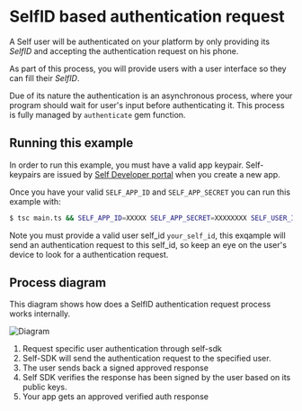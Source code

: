 # SelfID based authentication request

A Self user will be authenticated on your platform by only providing its _SelfID_ and accepting the authentication request on his phone.

As part of this process, you will provide users with a user interface so they can fill their _SelfID_.

Due of its nature the authentication is an asynchronous process, where your program should wait for user's input before authenticating it. This process is fully managed by `authenticate` gem function.

## Running this example

In order to run this example, you must have a valid app keypair. Self-keypairs are issued by [Self Developer portal](https://developer.selfid.net/) when you create a new app.

Once you have your valid `SELF_APP_ID` and `SELF_APP_SECRET` you can run this example with:


```bash
$ tsc main.ts && SELF_APP_ID=XXXXX SELF_APP_SECRET=XXXXXXXX SELF_USER_ID="<your_self_id>" node main.js
```

Note you must provide a valid user self_id `your_self_id`, this exqample will send an authentication request to this self_id, so keep an eye on the user's device to look for a authentication request.


## Process diagram

This diagram shows how does a SelfID authentication request process works internally.

![Diagram](https://storage.googleapis.com/static.selfid.net/images/authentication_diagram.png)

1. Request specific user authentication through self-sdk
2. Self-SDK will send the authentication request to the specified user.
3. The user sends back a signed approved response
4. Self SDK verifies the response has been signed by the user based on its public keys.
5. Your app gets an approved verified auth response

